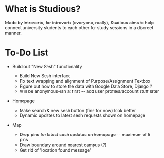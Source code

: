 # What is Studious?
Made by introverts, for introverts (everyone, really), Studious aims to help connect university students to each other for study sessions in a discreet manner.

# To-Do List

* Build out "New Sesh" functionality
   * Build New Sesh interface
   * Fix text wrapping and alignment of Purpose/Assignment Textbox
   * Figure out how to store the data with Google Data Store, Django ?
   * Will be anonymous-ish at first -- add user profiles/account stuff later

* Homepage
    * Make search & new sesh button (fine for now) look better
    * Dynamic updates to latest sesh requests shown on homepage

* Map
    * Drop pins for latest sesh updates on homepage -- maximum of 5 pins
    * Draw boundary around nearest campus (?)
    * Get rid of 'location found message'



